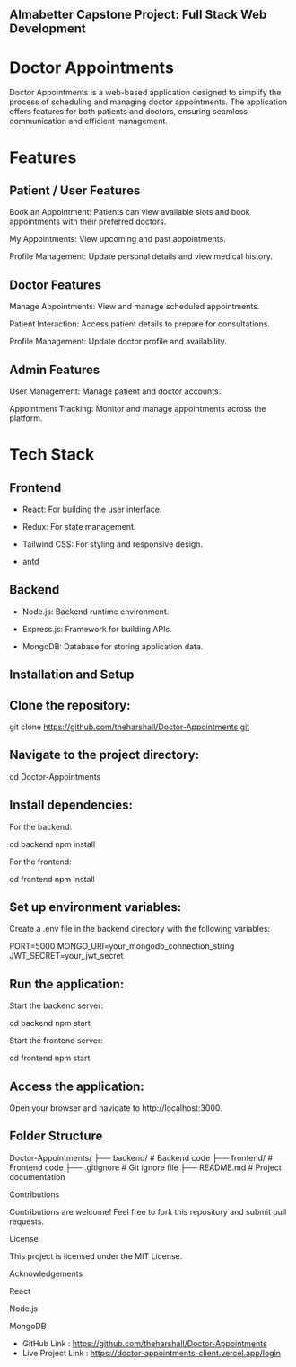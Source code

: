

## Almabetter Capstone Project: Full Stack Web Development

# Doctor Appointments

Doctor Appointments is a web-based application designed to simplify the process of scheduling and managing doctor appointments. The application offers features for both patients and doctors, ensuring seamless communication and efficient management.

# Features

## Patient / User Features

 Book an Appointment: Patients can view available slots and book appointments with their preferred doctors.

 My Appointments: View upcoming and past appointments.

 Profile Management: Update personal details and view medical history.

## Doctor Features

 Manage Appointments: View and manage scheduled appointments.

 Patient Interaction: Access patient details to prepare for consultations.

 Profile Management: Update doctor profile and availability.

## Admin Features

 User Management: Manage patient and doctor accounts.

 Appointment Tracking: Monitor and manage appointments across the platform.

# Tech Stack

## Frontend

 - React: For building the user interface.

 - Redux: For state management.

- Tailwind CSS: For styling and responsive design.

- antd 

## Backend

- Node.js: Backend runtime environment.

- Express.js: Framework for building APIs.

- MongoDB: Database for storing application data.

## Installation and Setup

## Clone the repository:

git clone https://github.com/theharshall/Doctor-Appointments.git

## Navigate to the project directory:

cd Doctor-Appointments

## Install dependencies:

For the backend:

cd backend
npm install

For the frontend:

cd frontend
npm install

## Set up environment variables:
Create a .env file in the backend directory with the following variables:

PORT=5000
MONGO_URI=your_mongodb_connection_string
JWT_SECRET=your_jwt_secret

## Run the application:

Start the backend server:

cd backend
npm start

Start the frontend server:

cd frontend
npm start

## Access the application:
Open your browser and navigate to http://localhost:3000.

## Folder Structure

Doctor-Appointments/
├── backend/           # Backend code
├── frontend/          # Frontend code
├── .gitignore         # Git ignore file
├── README.md          # Project documentation

Contributions

Contributions are welcome! Feel free to fork this repository and submit pull requests.

License

This project is licensed under the MIT License.

Acknowledgements

React

Node.js

MongoDB

- GitHub Link : https://github.com/theharshall/Doctor-Appointments
- Live Project Link : https://doctor-appointments-client.vercel.app/login

